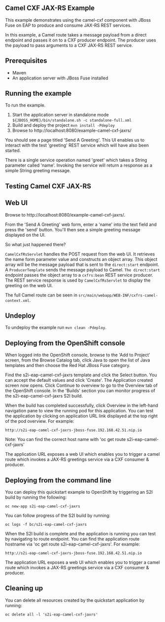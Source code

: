Camel CXF JAX-RS Example
------------------------

This example demonstrates using the camel-cxf component with JBoss Fuse on EAP to produce and consume JAX-RS REST services.

In this example, a Camel route takes a message payload from a direct endpoint and passes it on to a CXF producer endpoint. The producer uses the payload
to pass arguments to a CXF JAX-RS REST service.

Prerequisites
-------------

* Maven
* An application server with JBoss Fuse installed

Running the example
-------------------

To run the example.

1. Start the application server in standalone mode `${JBOSS_HOME}/bin/standalone.sh -c standalone-full.xml`
2. Build and deploy the project `mvn install -Pdeploy`
3. Browse to http://localhost:8080/example-camel-cxf-jaxrs/

You should see a page titled 'Send A Greeting'. This UI enables us to interact with the test 'greeting' REST service which will have also been
started.

There is a single service operation named 'greet' which takes a String parameter called 'name'. Invoking the service will return
a response as a simple String greeting message.

Testing Camel CXF JAX-RS
------------------------

Web UI
------

Browse to http://localhost:8080/example-camel-cxf-jaxrs/.

From the 'Send A Greeting' web form, enter a 'name' into the text field and press the 'send' button. You'll then
see a simple greeting message displayed on the UI.

So what just happened there?

`CamelCxfRsServlet` handles the POST request from the web UI. It retrieves the name form parameter value and constructs an
object array. This object array will be the message payload that is sent to the `direct:start` endpoint. A `ProducerTemplate`
sends the message payload to Camel. `The direct:start` endpoint passes the object array to a `cxfrs:bean` REST service producer.
The REST service response is used by `CamelCxfRsServlet` to display the greeting on the web UI.

The full Camel route can be seen in `src/main/webapp/WEB-INF/cxfrs-camel-context.xml`.

## Undeploy

To undeploy the example run `mvn clean -Pdeploy`.

Deploying from the OpenShift console
------------------------------------

When logged into the OpenShift console, browse to the 'Add to Project' screen, from the Browse Catalog tab, click Java to open the list of Java templates and then
choose the Red Hat JBoss Fuse category.

Find the s2i-eap-camel-cxf-jaxrs template and click the Select button. You can accept the default values and click 'Create'. The Application created screen now opens. Click Continue to overview
to go to the Overview tab of the OpenShift console. In the 'Builds' section you can monitor progress of the s2i-eap-camel-cxf-jaxrs S2I build.

When the build has completed successfully, click Overview in the left-hand navigation pane to view the running pod for this application. You can test
the application by clicking on application URL link displayed at the top right of the pod overview. For example:

    http://s2i-eap-camel-cxf-jaxrs-jboss-fuse.192.168.42.51.nip.io

Note: You can find the correct host name with 'oc get route s2i-eap-camel-cxf-jaxrs'

The application URL exposes a web UI which enables you to trigger a camel route which invokes a JAX-RS greetings service via a CXF consumer & producer.

Deploying from the command line
-------------------------------

You can deploy this quickstart example to OpenShift by triggering an S2I build by running the following:

    oc new-app s2i-eap-camel-cxf-jaxrs

You can follow progress of the S2I build by running:

    oc logs -f bc/s2i-eap-camel-cxf-jaxrs

When the S2I build is complete and the application is running you can test by navigating to route endpoint. You can find the application route
hostname via 'oc get route s2i-eap-camel-cxf-jaxrs'. For example:

    http://s2i-eap-camel-cxf-jaxrs-jboss-fuse.192.168.42.51.nip.io

The application URL exposes a web UI which enables you to trigger a camel route which invokes a JAX-RS greetings service via a CXF consumer & producer.

Cleaning up
-------------------------------

You can delete all resources created by the quickstart application by running:

    oc delete all -l 's2i-eap-camel-cxf-jaxrs'
